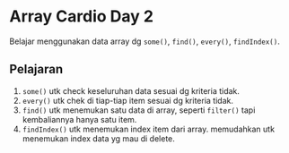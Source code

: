 # Array Cardio Day 2

Belajar menggunakan data array dg ```some()```, ```find()```, ```every()```, ```findIndex()```.

## Pelajaran

1. ```some()``` utk check keseluruhan data sesuai dg kriteria tidak.
2. ```every()``` utk chek di tiap-tiap item sesuai dg kriteria tidak.
3. ```find()``` utk menemukan satu data di array, seperti ```filter()``` tapi kembaliannya hanya satu item.
4. ```findIndex()``` utk menemukan index item dari array. memudahkan utk menemukan index data yg mau di delete.
